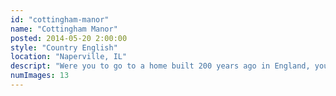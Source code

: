 ```yaml
---
id: "cottingham-manor"
name: "Cottingham Manor"
posted: 2014-05-20 2:00:00
style: "Country English"
location: "Naperville, IL"
descript: "Were you to go to a home built 200 years ago in England, you would find quarter sawn oak. We used this unique wood throughout the house to give a distinct English feel."
numImages: 13
---
```

